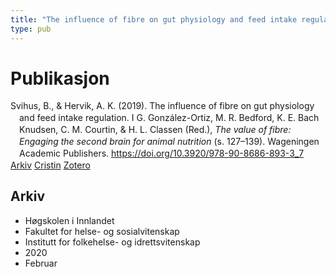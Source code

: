 ```yaml
---
title: "The influence of fibre on gut physiology and feed intake regulation"
type: pub
---
```

<h1>Publikasjon</h1>
<article id="csl-bib-container-LEEA8TTF" class="csl-bib-container">
  <div class="csl-bib-body" style="line-height: 1.35; padding-left: 1em; text-indent:-1em;">
  <div class="csl-entry">Svihus, B., &amp; Hervik, A. K. (2019). The influence of fibre on gut physiology and feed intake regulation. I G. Gonz&#xE1;lez-Ortiz, M. R. Bedford, K. E. Bach Knudsen, C. M. Courtin, &amp; H. L. Classen (Red.), <i>The value of fibre: Engaging the second brain for animal nutrition</i> (s. 127&#x2013;139). Wageningen Academic Publishers. <a href="https://doi.org/10.3920/978-90-8686-893-3_7">https://doi.org/10.3920/978-90-8686-893-3_7</a></div>
</div>
  <div class="csl-bib-buttons">
    <a href="#taxonomy-article-LEEA8TTF" class="csl-bib-button">Arkiv</a>
    <a href="https://app.cristin.no/results/show.jsf?id=1795399" alt="Cristin URL" class="csl-bib-button">Cristin</a>
    <a href="http://zotero.org/groups/5022929/items/LEEA8TTF" alt="Zotero URL" class="csl-bib-button">Zotero</a>
  </div>
  <div id="csl-bib-meta-container-LEEA8TTF"></div>
</article>
<div id="csl-bib-meta-LEEA8TTF" class="csl-bib-meta">
  <article id="taxonomy-article-LEEA8TTF" class="taxonomy-article">
    <h1>Arkiv</h1>
    <ul>
      <li>Høgskolen i Innlandet</li>
      <li>Fakultet for helse- og sosialvitenskap</li>
      <li>Institutt for folkehelse- og idrettsvitenskap</li>
      <li>2020</li>
      <li>Februar</li>
    </ul>
  </article>
</div>
